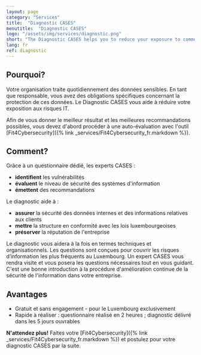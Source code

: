 ```yaml
---
layout: page
category: "Services"
title:  "Diagnostic CASES"
menutitle:  "Diagnostic CASES"
logo: "/assets/img/services/diagnostic.png"
short: "The Diagnostic CASES helps you to reduce your exposure to common IT risks."
lang: fr
ref: diagnostic
---
```

## Pourquoi?
Votre organisation traite quotidiennement des données sensibles. En tant que responsable, vous avez des obligations spécifiques concernant la protection de ces données. Le Diagnostic CASES vous aide à réduire votre exposition aux risques IT.

Afin de vous donner le meilleur résultat et les meilleures recommandations possibles, vous devez d'abord procéder à une auto-évaluation avec l'outil [Fit4Cybersecurity]({% link _services/Fit4Cybersecurity_fr.markdown %}).


## Comment?
Grâce à un questionnaire dédié, les experts CASES :

* **identifient** les vulnérabilités
* **évaluent** le niveau de sécurité des systèmes d'information
* **émettent** des recommandations

Le diagnostic aide à :

* **assurer** la sécurité des données internes et des informations relatives aux clients
* **mettre** la structure en conformité avec les lois luxembourgeoises
* **préserver** la réputation de l'entreprise

Le diagnostic vous aidera à la fois en termes techniques et organisationnels. Les questions sont conçues pour couvrir les risques d’information les plus fréquents au Luxembourg.
Un expert CASES vous rendra visite et vous posera les questions nécessaires tout en vous guidant. C'est une bonne introduction à la procédure d'amélioration continue de la sécurité de l'information dans votre entreprise.


## Avantages

* Gratuit et sans engagement - pour le Luxembourg exclusivement
* Rapide à réaliser : questionnaire réalisé en 2 heures ; diagnostic délivré dans les 5 jours ouvrables

**N'attendez plus!** Faites votre [Fit4Cybersecurity]({% link _services/Fit4Cybersecurity_fr.markdown %}) et postulez pour votre diagnostic CASES par la suite.
